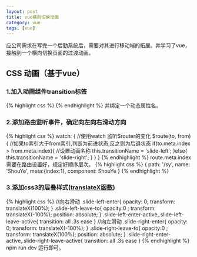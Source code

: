 ```yaml
---
layout: post
title: vue横向切换动画
category: vue
tags: [vue]
---
```


应公司需求在写完一个后勤系统后，需要对其进行移动端的拓展。并学习了vue，接触到一个横向切换页面的过渡动画。

## CSS 动画（基于vue）

### 1.加入动画组件transition标签
{% highlight css %}
    <transition :name='transitionName'>
      <keep-alive exclude='JdInfo'>
      </keep-alive>
    </transition>
{% endhighlight %}
并绑定一个动态属性名。

### 2.添加路由监听事件，确定向左向右滑动方向
{% highlight css %}
  watch: {
    //使用watch 监听$router的变化
    $route(to, from) {
      //如果to索引大于from索引,判断为前进状态,反之则为后退状态
      if(to.meta.index > from.meta.index){
	    //设置动画名称
        this.transitionName = 'slide-left';
      }else{
        this.transitionName = 'slide-right';
      }
    }
  }
{% endhighlight %}
route.meta.index需要在路由设置好，规定好顺序层次。
{% highlight css %}
  {
      path: '/sy',
      name: 'ShouYe',
      meta:{index:1},
      component: ShouYe
    }
{% endhighlight %}
### 3.添加css3的层叠样式\([translateX函数](https://developer.mozilla.org/zh-CN/docs/Web/CSS/transform-function/translateX)\)
{% highlight css %}
//向右滑动
.slide-left-enter{
  opacity: 0;
  transform: translateX(100%);
}
.slide-left-leave-to{
  opacity:0 ;
  transform: translateX(-100%);
  position: absolute;
}
.slide-left-enter-active,.slide-left-leave-active{
  transition: all .3s ease
}
//向左滑动
.slide-right-enter{
  opacity: 0;
  transform: translateX(-100%);
}
.slide-right-leave-to{
  opacity:0 ;
  transform: translateX(100%);
  position: absolute;
}
.slide-right-enter-active,.slide-right-leave-active{
  transition: all .3s ease
}
{% endhighlight %}
npm run dev 运行即可。

<div id="gitalk-container-vue-animation"></div>